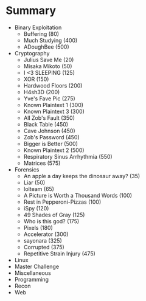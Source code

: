 # Summary

* Binary Exploitation
  * Buffering (80)
  * Much Studying (400)
  * ADoughBee (500)
* Cryptography
  * Julius Save Me (20)
  * Misaka Mikoto (50)
  * I <3 SLEEPING (125)
  * XOR (150)
  * Hardwood Floors (200)
  * H4sh3D (200)
  * Yve's Fave Pic (275)
  * Known Plaintext 1 (300)
  * Known Plaintext 3 (300)
  * All Zob's Fault (350)
  * Black Table (450)
  * Cave Johnson (450)
  * Zob's Password (450)
  * Bigger is Better (500)
  * Known Plaintext 2 (500)
  * Respiratory Sinus Arrhythmia (550)
  * Matrices (575)
* Forensics
  * An apple a day keeps the dinosaur away? (35)
  * Liar (50)
  * lolteam (65)
  * A Picture is Worth a Thousand Words (100)
  * Rest in Pepperoni-Pizzas (100)
  * iSpy (120)
  * 49 Shades of Gray (125)
  * Who is this god? (175)
  * Pixels (180)
  * Accelerator (300)
  * sayonara (325)
  * Corrupted (375)
  * Repetitive Strain Injury (475)
* Linux
* Master Challenge
* Miscellaneous
* Programming
* Recon
* Web